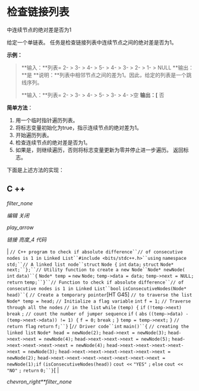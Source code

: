 # 检查链接列表

中连续节点的绝对差是否为1

给定一个单链表。 任务是检查链接列表中连续节点之间的绝对差是否为1。

**示例：**

> **输入：**列表= 2- > 3- > 4- > 5- > 4- > 3- > 2- > 1- > NULL
> **输出：**是
> **说明：**列表中相邻节点之间的差为1。因此，给定的列表是一个跳线序列。
> 
> **输入：**列表= 2- > 3- > 4- > 5- > 3- > 4- >空
> **输出：[** 否

**简单方法**：

1.  用一个临时指针遍历列表。
2.  将标志变量初始化为true，指示连续节点的绝对差为1。
3.  开始遍历列表。
4.  检查连续节点的绝对差是否为1。
5.  如果是，则继续遍历，否则将标志变量更新为零并停止进一步遍历。
    返回标志。

下面是上述方法的实现：

## C ++

*filter_none*

*编辑*
*关闭*

*play_arrow*

*链接*
*亮度_4*
*代码*

| `// C++ program to check if absolute difference``// of consecutive nodes is 1 in Linked List``#include <bits/stdc++.h>``using` `namespace` `std;``// A linked list node``struct` `Node {` `int` `data;` `struct` `Node* next;``};``// Utility function to create a new Node``Node* newNode(` `int` `data)``{` `Node* temp =` `new` `Node;` `temp->data = data;` `temp->next = NULL;` `return` `temp;``}``// Function to check if absolute difference``// of consecutive nodes is 1 in Linked List``bool` `isConsecutiveNodes(Node* head)``{` `// Create a temporary pointer`[HT G45] `// to traverse the list` `Node* temp = head;` `// Initialize a flag variable` `int` `f = 1;` `// Traverse through all the nodes` `// in the list` `while` `(temp) {` `if` `(!temp->next)` `break` `;` `// count the number of jumper sequence` `if` `(` `abs` `((temp->data) - (temp->next->data)) != 1) {` `f = 0;` `break` `;` `}` `temp = temp->next;` `}` `// return flag` `return` `f;``}` [`// Driver code``int` `main()``{` `// creating the linked list` `Node* head = newNode(2);` `head->next = newNode(3);` `head->next->next = newNode(4);` `head->next->next->next = newNode(5);` `head->next->next->next->next = newNode(4);` `head->next->next->next->next->next = newNode(3);` `head->next->next->next->next->next->next = newNode(2);` `head->next->next->next->next->next->next->next = newNode(1);`​​  `if` `(isConsecutiveNodes(head))` `cout <<` `"YES"` `;` `else` `cout <<` `"NO"` `;` `return` `0;``}`[ |

*chevron_right**filter_none*